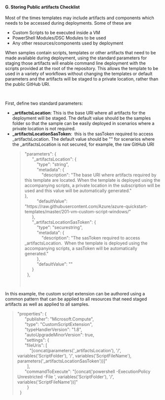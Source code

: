 <h4><b>G. Storing Public artifacts Checklist</b></h4>
<p>Most  of the times templates may include artifacts and components which needs to be  accessed during deployments. Some of these are</p>
<ul>
<li>Custom Scripts to be executed inside a VM</li>
<li>PowerShell Modules/DSC Modules to be used</li>
<li>Any other resources/components used by deployment</li>
</ul>
<p>When samples contain scripts, templates or other artifacts that need to be made available during deployment, using the standard parameters for staging those artifacts will enable command line deployment with the scripts provided at the root of the repository. This allows the template to be used in a variety of workflows without changing the templates or default parameters and the artifacts will be staged to a private location, rather than the public GitHub URI.</p>
<p>&nbsp;</p>
<p>First,  define two standard parameters:</p>
<ul>
<li><strong>_artifactsLocation</strong>:  This is the base URI where all artifacts for the deployment will be staged. The  default value should be the samples folder so that the sample can be easily  deployed in scenarios where a private location is not required.</li>
<li><strong>_artifactsLocationSasToken</strong>: &nbsp;this is the sasToken required to access  _artifactsLocation. The default value should be &quot;&quot; for scenarios  where the _artifactsLocation is not secured, for example, the raw GitHub URI
  <blockquote>
    <p>&quot;parameters&quot;:  {<br>
      &nbsp;&nbsp;&nbsp;&nbsp;&nbsp; &quot;_artifactsLocation&quot;: {<br>
      &nbsp;&nbsp;&nbsp;&nbsp;&nbsp;&nbsp;&nbsp;&nbsp;&nbsp; &quot;type&quot;: &quot;string&quot;,<br>
      &nbsp;&nbsp;&nbsp;&nbsp;&nbsp;&nbsp;&nbsp;&nbsp;&nbsp; &quot;metadata&quot;: {<br>
      &nbsp;&nbsp;&nbsp;&nbsp;&nbsp;&nbsp;&nbsp;&nbsp;&nbsp;&nbsp;&nbsp;&nbsp;&nbsp; &quot;description&quot;:  &quot;The base URI where artifacts required by this template are located. When  the template is deployed using the accompanying scripts, a private location in  the subscription will be used and this value will be automatically generated.&quot;<br>
      },<br>
      &nbsp;&nbsp;&nbsp;&nbsp;&nbsp;&nbsp;&nbsp;&nbsp;&nbsp; &quot;defaultValue&quot;:  &quot;https://raw.githubusercontent.com/Azure/azure-quickstart-templates/master/201-vm-custom-script-windows/&quot;<br>
      &nbsp;&nbsp;&nbsp;&nbsp;&nbsp; },<br>
      &nbsp;&nbsp;&nbsp;&nbsp;&nbsp; &quot;_artifactsLocationSasToken&quot;: {<br>
      &nbsp;&nbsp;&nbsp;&nbsp;&nbsp;&nbsp;&nbsp;&nbsp;&nbsp; &quot;type&quot;:  &quot;securestring&quot;,<br>
      &nbsp;&nbsp;&nbsp;&nbsp;&nbsp;&nbsp;&nbsp;&nbsp;&nbsp; &quot;metadata&quot;: {<br>
      &nbsp;&nbsp;&nbsp;&nbsp;&nbsp;&nbsp;&nbsp;&nbsp;&nbsp;&nbsp; &nbsp;&nbsp;&nbsp;&quot;description&quot;: &quot;The sasToken  required to access _artifactsLocation.&nbsp;  When the template is deployed using the accompanying scripts, a sasToken  will be automatically generated.&quot;<br>
      &nbsp;&nbsp;&nbsp;&nbsp;&nbsp;&nbsp;&nbsp;&nbsp;&nbsp; },<br>
      &nbsp;&nbsp;&nbsp;&nbsp;&nbsp;&nbsp;&nbsp;&nbsp;&nbsp; &quot;defaultValue&quot;:  &quot;&quot;<br>
      &nbsp;&nbsp;&nbsp;&nbsp;&nbsp; } <br>
      &nbsp; }, </p>
    <p>&nbsp;</p>
  </blockquote> 
</li>
</ul>


<p>In this example, the custom script  extension can be authored using a common pattern that can be applied to all  resources that need staged artifacts as well as applied to all samples.</p>
<blockquote>
  <p>&quot;properties&quot;:  {<br>
    &nbsp;&nbsp;&nbsp;&nbsp;&nbsp; &quot;publisher&quot;:  &quot;Microsoft.Compute&quot;,<br>
    &nbsp;&nbsp;&nbsp;&nbsp;&nbsp; &quot;type&quot;:  &quot;CustomScriptExtension&quot;,<br>
    &nbsp;&nbsp;&nbsp;&nbsp;&nbsp; &quot;typeHandlerVersion&quot;:  &quot;1.8&quot;,<br>
    &nbsp;&nbsp;&nbsp;&nbsp;&nbsp; &quot;autoUpgradeMinorVersion&quot;:  true,<br>
    &nbsp;&nbsp;&nbsp;&nbsp;&nbsp; &quot;settings&quot;: {<br>
    &nbsp;&nbsp;&nbsp;&nbsp;&nbsp; &quot;fileUris&quot;: [<br>
    &nbsp;&nbsp;&nbsp;&nbsp;&nbsp;&nbsp;&nbsp;&nbsp;&nbsp;  &quot;[concat(parameters('_artifactsLocation'), '/',  variables('ScriptFolder'), '/', variables('ScriptFileName'),  parameters('_artifactsLocationSasToken'))]&quot;<br>
    &nbsp;&nbsp;&nbsp;&nbsp;&nbsp;&nbsp;&nbsp; ],<br>
    &nbsp;&nbsp;&nbsp;&nbsp;&nbsp; &quot;commandToExecute&quot;:  &quot;[concat('powershell -ExecutionPolicy Unrestricted -File ',  variables('ScriptFolder'), '/', variables('ScriptFileName'))]&quot;<br>
    &nbsp;&nbsp;&nbsp;&nbsp;&nbsp;&nbsp;&nbsp; }<br>
    &nbsp; } </p>
</blockquote>
